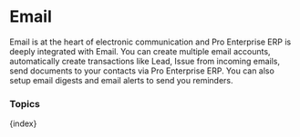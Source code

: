 # Email

Email is at the heart of electronic communication and Pro Enterprise ERP is deeply integrated with Email. You can create multiple email accounts, automatically create transactions like Lead, Issue from incoming emails, send documents to your contacts via Pro Enterprise ERP. You can also setup email digests and email alerts to send you reminders.

### Topics

{index}
